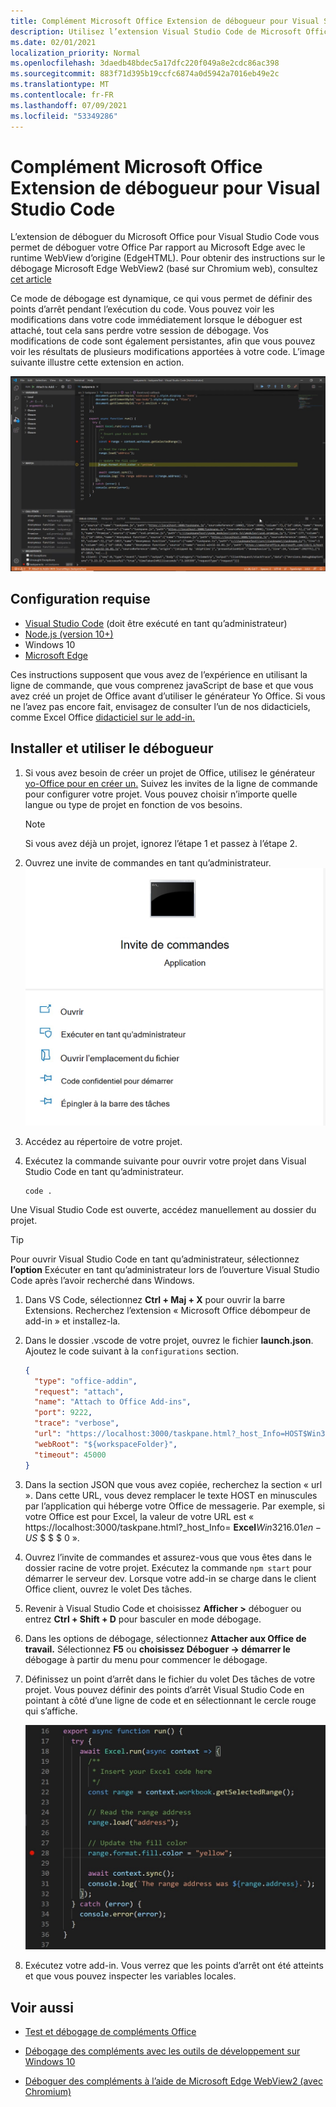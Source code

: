 ```yaml
---
title: Complément Microsoft Office Extension de débogueur pour Visual Studio Code
description: Utilisez l’extension Visual Studio Code de Microsoft Office déboguer votre Office de débogage.
ms.date: 02/01/2021
localization_priority: Normal
ms.openlocfilehash: 3daedb48bdec5a17dfc220f049a8e2cdc86ac398
ms.sourcegitcommit: 883f71d395b19ccfc6874a0d5942a7016eb49e2c
ms.translationtype: MT
ms.contentlocale: fr-FR
ms.lasthandoff: 07/09/2021
ms.locfileid: "53349286"
---
```

# <a name="microsoft-office-add-in-debugger-extension-for-visual-studio-code"></a>Complément Microsoft Office Extension de débogueur pour Visual Studio Code

L’extension de déboguer du Microsoft Office pour Visual Studio Code vous permet de déboguer votre Office Par rapport au Microsoft Edge avec le runtime WebView d’origine (EdgeHTML). Pour obtenir des instructions sur le débogage Microsoft Edge WebView2 (basé sur Chromium web), consultez [cet article](./debug-desktop-using-edge-chromium.md)

Ce mode de débogage est dynamique, ce qui vous permet de définir des points d’arrêt pendant l’exécution du code. Vous pouvez voir les modifications dans votre code immédiatement lorsque le déboguer est attaché, tout cela sans perdre votre session de débogage. Vos modifications de code sont également persistantes, afin que vous pouvez voir les résultats de plusieurs modifications apportées à votre code. L’image suivante illustre cette extension en action.

![Office Extension déboguer une section de l’extension déboguer Excel les autres.](../images/vs-debugger-extension-for-office-addins.jpg)

## <a name="prerequisites"></a>Configuration requise

- [Visual Studio Code](https://code.visualstudio.com/) (doit être exécuté en tant qu’administrateur)
- [Node.js (version 10+)](https://nodejs.org/)
- Windows 10
- [Microsoft Edge](https://www.microsoft.com/edge)

Ces instructions supposent que vous avez de l’expérience en utilisant la ligne de commande, que vous comprenez javaScript de base et que vous avez créé un projet de Office avant d’utiliser le générateur Yo Office. Si vous ne l’avez pas encore fait, envisagez de consulter l’un de nos didacticiels, comme Excel Office [didacticiel sur le add-in.](../tutorials/excel-tutorial.md)

## <a name="install-and-use-the-debugger"></a>Installer et utiliser le débogueur

1. Si vous avez besoin de créer un projet de Office, utilisez le générateur [yo-Office pour en créer un.](../quickstarts/excel-quickstart-jquery.md?tabs=yeomangenerator) Suivez les invites de la ligne de commande pour configurer votre projet. Vous pouvez choisir n’importe quelle langue ou type de projet en fonction de vos besoins.

    > [!NOTE]
    > Si vous avez déjà un projet, ignorez l’étape 1 et passez à l’étape 2.

1. Ouvrez une invite de commandes en tant qu’administrateur.
   ![Options d’invite de commandes, y compris « Exécuter en tant qu’administrateur » Windows 10.](../images/run-as-administrator-vs-code.jpg)

1. Accédez au répertoire de votre projet.

1. Exécutez la commande suivante pour ouvrir votre projet dans Visual Studio Code en tant qu’administrateur.

    ```command&nbsp;line
    code .
    ```

  Une Visual Studio Code est ouverte, accédez manuellement au dossier du projet.

  > [!TIP]
  > Pour ouvrir Visual Studio Code en tant qu’administrateur, sélectionnez **l’option** Exécuter en tant qu’administrateur lors de l’ouverture Visual Studio Code après l’avoir recherché dans Windows.

1. Dans VS Code, sélectionnez **Ctrl + Maj + X** pour ouvrir la barre Extensions. Recherchez l’extension « Microsoft Office débompeur de add-in » et installez-la.

1. Dans le dossier .vscode de votre projet, ouvrez le fichier **launch.json**. Ajoutez le code suivant à la `configurations` section.

    ```JSON
    {
      "type": "office-addin",
      "request": "attach",
      "name": "Attach to Office Add-ins",
      "port": 9222,
      "trace": "verbose",
      "url": "https://localhost:3000/taskpane.html?_host_Info=HOST$Win32$16.01$en-US$$$$0",
      "webRoot": "${workspaceFolder}",
      "timeout": 45000
    }
    ```

1. Dans la section JSON que vous avez copiée, recherchez la section « url ». Dans cette URL, vous devez remplacer le texte HOST en minuscules par l’application qui héberge votre Office de messagerie. Par exemple, si votre Office est pour Excel, la valeur de votre URL est « https://localhost:3000/taskpane.html?_host_Info= <strong>Excel</strong>$Win 32$16.01$en-US$ \$ \$ \$ 0 ».

1. Ouvrez l’invite de commandes et assurez-vous que vous êtes dans le dossier racine de votre projet. Exécutez la commande `npm start` pour démarrer le serveur dev. Lorsque votre add-in se charge dans le client Office client, ouvrez le volet Des tâches.

1. Revenir à Visual Studio Code et choisissez **Afficher >** déboguer ou entrez **Ctrl + Shift + D** pour basculer en mode débogage.

1. Dans les options de débogage, sélectionnez **Attacher aux Office de travail.** Sélectionnez **F5** ou **choisissez Déboguer -> démarrer le** débogage à partir du menu pour commencer le débogage.

1. Définissez un point d’arrêt dans le fichier du volet Des tâches de votre projet. Vous pouvez définir des points d’arrêt Visual Studio Code en pointant à côté d’une ligne de code et en sélectionnant le cercle rouge qui s’affiche.

    ![Un cercle rouge apparaît sur une ligne de code Visual Studio Code.](../images/set-breakpoint.jpg)

1. Exécutez votre add-in. Vous verrez que les points d’arrêt ont été atteints et que vous pouvez inspecter les variables locales.

## <a name="see-also"></a>Voir aussi

- [Test et débogage de compléments Office](test-debug-office-add-ins.md)

- [Débogage des compléments avec les outils de développement sur Windows 10](debug-add-ins-using-f12-developer-tools-on-windows-10.md)

- [Déboguer des compléments à l’aide de Microsoft Edge WebView2 (avec Chromium)](debug-desktop-using-edge-chromium.md)
